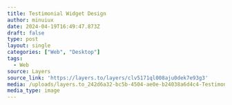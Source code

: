 ```yaml
---
title: Testimonial Widget Design
author: minuiux
date: 2024-04-19T16:49:47.873Z
draft: false
type: post
layout: single
categories: ["Web", "Desktop"]
tags:
  - Web
source: Layers
source_link: 'https://layers.to/layers/clv5171ql008aju0dek7e93g3'
media: /uploads/layers.to_242d6a32-bc5b-4504-ae0e-b24038a6d4c4-Testimonials.png
media_type: image
---
```


